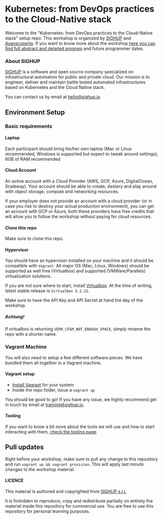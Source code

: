 # Kubernetes: from DevOps practices to the Cloud-Native stack

Welcome to the "Kubernetes: from DevOps practices to the Cloud-Native stack" setup repo. This workshop is organized by [SIGHUP](https://sighup.io) and [Avanscoperta](https://www.avanscoperta.it). If you want to know more about the workshop [here you can find full abstract and detailed program](https://www.avanscoperta.it/it/training/kubernetes-from-devops-practices-to-the-cloud-native-stack/) and future programmer dates.

### About SIGHUP

[SIGHUP](https://sighup.io) is a software and open source company specialized on infrastructural automation for public and private cloud. Our mission is to engineer, deliver and maintain battle tested automated infrastructures based on Kubernetes and the Cloud Native stack.

You can contact us by email at [hello@sighup.io](mailto:hello@sighup.io)

## Environment Setup

### Basic requirements  
#### Laptop

Each participant should bring his/her own laptop (Mac or Linux recommended, Windows is supported but expect to tweak around settings), 8GB of RAM recommended

#### Cloud Account

An active account with a Cloud Provider (AWS, GCP, Azure, DigitalOcean, Scaleway). Your account should be able to create, destory and play around with object storage, compute and networking resources. 

If your employer does not provide an account with a cloud provider (or in case you risk to destroy your actual production environment), you can get an account with GCP or Azure, both these providers have free credits that will allow you to follow the workshop without paying for cloud resources.

#### Clone this repo

Make sure to clone this repo.

#### Hypervisor

You should have an hypervisor installed on your machine and it should be compatible with `Vagrant`. All major OS (Mac, Linux, Windows) should be supported as well free (Virtualbox) and supported (VMWare/Parallels) virtualization solutions.

If you are not sure where to start, install [Virtualbox](https://www.virtualbox.org/). At the time of writing, latest stable release is `Virtualbox 5.2.22`.

Make sure to have the API Key and API Secret at hand the day of the workshop.

##### Achtung!

If virtualbox is returning `VERR_CFGM_NOT_ENOUGH_SPACE`, simply rename the repo with a shorter name.

### Vagrant Machine

You will also need to setup a few different software pieces. We have bundled them all together in a Vagrant machine.

#### Vagrant setup

- [Install Vagrant](https://www.vagrantup.com/downloads.html) for your system  
- Inside the repo folder, issue a `vagrant up`  

You should be good to go!
If you have any issue, we highly recommend get in touch by email at [training@sighup.io](mailto:training@sighup.io).

#### Tooling
If you want to know a bit more about the tools we will use and how to start interacting with them, [check the tooling page](TOOLING.md).

## Pull updates

Right before your workshop, make sure to pull any change to this repository and run `vagrant up && vagrant provision`. This will apply last minute changes to the workshop material.

#### LICENCE

This material is authored and copyrighted from [SIGHUP s.r.l.](https://sighup.io)

It is forbidden to reproduce, copy and redistribute partially on entirely the material inside this repository for commercial use. You are free to use this repository for personal learning purposes.
